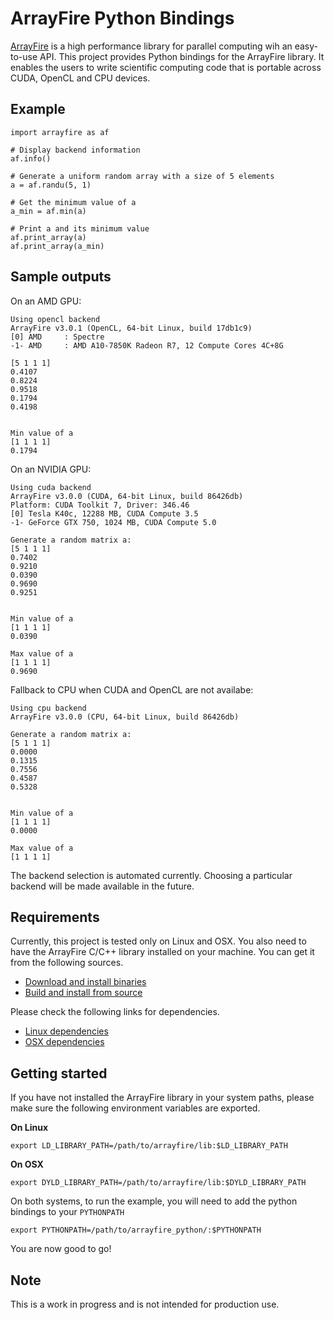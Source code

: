 # ArrayFire Python Bindings

[ArrayFire](https://github.com/arrayfire/arrayfire) is a high performance library for parallel computing wih an easy-to-use API. This project provides Python bindings for the ArrayFire library. It enables the users to write scientific computing code that is portable across CUDA, OpenCL and CPU devices.

## Example

```
import arrayfire as af

# Display backend information
af.info()

# Generate a uniform random array with a size of 5 elements
a = af.randu(5, 1)

# Get the minimum value of a
a_min = af.min(a)

# Print a and its minimum value
af.print_array(a)
af.print_array(a_min)
```

## Sample outputs

On an AMD GPU:

```
Using opencl backend
ArrayFire v3.0.1 (OpenCL, 64-bit Linux, build 17db1c9)
[0] AMD     : Spectre
-1- AMD     : AMD A10-7850K Radeon R7, 12 Compute Cores 4C+8G

[5 1 1 1]
0.4107
0.8224
0.9518
0.1794
0.4198


Min value of a
[1 1 1 1]
0.1794
```

On an NVIDIA GPU:

```
Using cuda backend
ArrayFire v3.0.0 (CUDA, 64-bit Linux, build 86426db)
Platform: CUDA Toolkit 7, Driver: 346.46
[0] Tesla K40c, 12288 MB, CUDA Compute 3.5
-1- GeForce GTX 750, 1024 MB, CUDA Compute 5.0

Generate a random matrix a:
[5 1 1 1]
0.7402
0.9210
0.0390
0.9690
0.9251


Min value of a
[1 1 1 1]
0.0390

Max value of a
[1 1 1 1]
0.9690
```

Fallback to CPU when CUDA and OpenCL are not availabe:

```
Using cpu backend
ArrayFire v3.0.0 (CPU, 64-bit Linux, build 86426db)

Generate a random matrix a:
[5 1 1 1]
0.0000
0.1315
0.7556
0.4587
0.5328


Min value of a
[1 1 1 1]
0.0000

Max value of a
[1 1 1 1]
```

The backend selection is automated currently. Choosing a particular backend will be made available in the future.

## Requirements

Currently, this project is tested only on Linux and OSX. You also need to have the ArrayFire C/C++ library installed on your machine. You can get it from the following sources.

- [Download and install binaries](https://arrayfire.com/download)
- [Build and install from source](https://github.com/arrayfire/arrayfire)

Please check the following links for dependencies.

- [Linux dependencies](http://www.arrayfire.com/docs/using_on_linux.htm)
- [OSX dependencies](http://www.arrayfire.com/docs/using_on_osx.htm)

## Getting started

If you have not installed the ArrayFire library in your system paths, please make sure the following environment variables are exported.

**On Linux**

```
export LD_LIBRARY_PATH=/path/to/arrayfire/lib:$LD_LIBRARY_PATH
```

**On OSX**

```
export DYLD_LIBRARY_PATH=/path/to/arrayfire/lib:$DYLD_LIBRARY_PATH
```

On both systems, to run the example, you will need to add the python bindings to your `PYTHONPATH`

```
export PYTHONPATH=/path/to/arrayfire_python/:$PYTHONPATH
```

You are now good to go!

## Note

This is a work in progress and is not intended for production use.
